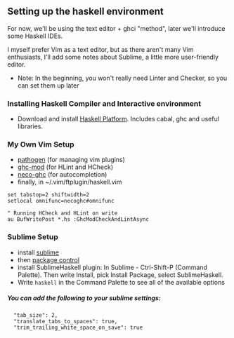 ## Setting up the haskell environment
For now, we'll be using the text editor + ghci "method", later we'll introduce some Haskell IDEs.

I myself prefer Vim as a text editor, but as there aren't many Vim enthusiasts, I'll add some notes about Sublime, a little more user-friendly editor.
* Note: In the beginning, you won't really need Linter and Checker, so you can set them up later

### Installing Haskell Compiler and Interactive environment
* Download and install [Haskell Platform](https://www.haskell.org/platform/). Includes cabal, ghc and useful libraries.

### My Own Vim Setup
* [pathogen](https://github.com/tpope/vim-pathogen) (for managing vim plugins)
* [ghc-mod](https://github.com/eagletmt/ghcmod-vim) (for HLint and HCheck)
* [neco-ghc](https://github.com/eagletmt/neco-ghc/) (for autocompletion)
* finally, in ~/.vim/ftplugin/haskell.vim

```VimL
set tabstop=2 shiftwidth=2
setlocal omnifunc=necoghc#omnifunc

" Running HCheck and HLint on write
au BufWritePost *.hs :GhcModCheckAndLintAsync
```

### Sublime Setup
* install [sublime](http://www.sublimetext.com/3)
* then [package control](https://packagecontrol.io/installation)
* install SublimeHaskell plugin: In Sublime - Ctrl-Shift-P (Command Palette). Then write Install, pick Install Package, select SublimeHaskell.
* Write `haskell` in the Command Palette to see all of the available options

##### You can add the following to your sublime settings:
```
  "tab_size": 2,
  "translate_tabs_to_spaces": true,
  "trim_trailing_white_space_on_save": true

```
